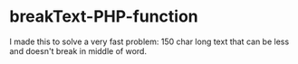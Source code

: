 # breakText-PHP-function
I made this to solve a very fast problem: 150 char long text that can be less and doesn't break in middle of word.
